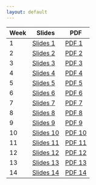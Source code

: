 ```yaml
---
layout: default
---
```


| Week | Slides | PDF |
|------|--------|-----|
|   1  | [Slides 1](/pfc/week1)   | [PDF 1](/week1) |
|   2  | [Slides 2](/pfc/week2)   | [PDF 2](/week2) |
|   3  | [Slides 3](/pfc/week3)   | [PDF 3](/week3) |
|   4  | [Slides 4](/week4)   | [PDF 4](/week4) |
|   5  | [Slides 5](/week5)   | [PDF 5](/week5) |
|   6  | [Slides 6](/week6)   | [PDF 6](/week6) |
|   7  | [Slides 7](/week7)   | [PDF 7](/week7) |
|   8  | [Slides 8](/week8)   | [PDF 8](/week8) |
|   9  | [Slides 9](/week9)   | [PDF 9](/week9) |
|  10  | [Slides 10](/week10) | [PDF 10](/week10) |
|  11  | [Slides 11](/week11) | [PDF 11](/week11) |
|  12  | [Slides 12](/week12) | [PDF 12](/week12) |
|  13  | [Slides 13](/week13) | [PDF 13](/week13) |
|  14  | [Slides 14](/week14) | [PDF 14](/week14) |